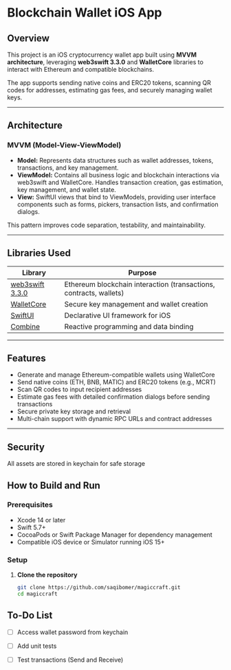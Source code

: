 # Blockchain Wallet iOS App

## Overview

This project is an iOS cryptocurrency wallet app built using **MVVM architecture**, leveraging **web3swift 3.3.0** and **WalletCore** libraries to interact with Ethereum and compatible blockchains.

The app supports sending native coins and ERC20 tokens, scanning QR codes for addresses, estimating gas fees, and securely managing wallet keys.

---

## Architecture

### MVVM (Model-View-ViewModel)

- **Model:** Represents data structures such as wallet addresses, tokens, transactions, and key management.
- **ViewModel:** Contains all business logic and blockchain interactions via web3swift and WalletCore. Handles transaction creation, gas estimation, key management, and wallet state.
- **View:** SwiftUI views that bind to ViewModels, providing user interface components such as forms, pickers, transaction lists, and confirmation dialogs.

This pattern improves code separation, testability, and maintainability.

---

## Libraries Used

| Library         | Purpose                                    |
|-----------------|--------------------------------------------|
| [web3swift 3.3.0](https://github.com/skywinder/web3swift) | Ethereum blockchain interaction (transactions, contracts, wallets) |
| [WalletCore](https://github.com/trustwallet/wallet-core) | Secure key management and wallet creation              |
| [SwiftUI](https://developer.apple.com/documentation/swiftui) | Declarative UI framework for iOS                      |
| [Combine](https://developer.apple.com/documentation/combine) | Reactive programming and data binding                   |

---

## Features

- Generate and manage Ethereum-compatible wallets using WalletCore
- Send native coins (ETH, BNB, MATIC) and ERC20 tokens (e.g., MCRT)
- Scan QR codes to input recipient addresses
- Estimate gas fees with detailed confirmation dialogs before sending transactions
- Secure private key storage and retrieval
- Multi-chain support with dynamic RPC URLs and contract addresses

---

## Security
All assets are stored in keychain for safe storage

## How to Build and Run

### Prerequisites

- Xcode 14 or later
- Swift 5.7+
- CocoaPods or Swift Package Manager for dependency management
- Compatible iOS device or Simulator running iOS 15+

### Setup

1. **Clone the repository**

   ```bash
   git clone https://github.com/saqibomer/magiccraft.git
   cd magiccraft
   
   
## To-Do List

- [ ] Access wallet password from keychain
- [ ] Add unit tests
- [ ] Test transactions (Send and Receive)

